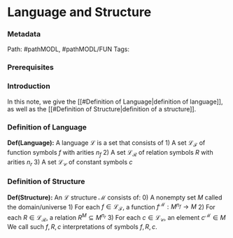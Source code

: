 # Language and Structure
### Metadata
Path: #pathMODL, #pathMODL/FUN
Tags: 

### Prerequisites

### Introduction
In this note, we give the [[#Definition of Language|definition of language]], as well as the [[#Definition of Structure|definition of a structure]].

### Definition of Language
**Def(Language):** A language $\mathcal{L}$ is a set that consists of 
	1) A set $\mathcal{L}_\mathcal{F}$ of function symbols $f$ with arities $n_f$
	2) A set $\mathcal{L}_\mathcal{R}$ of relation symbols $R$ with arities $n_r$
	3) A set $\mathcal{L}_\mathcal{C}$  of constant symbols $c$  

### Definition of Structure
**Def(Structure):** An $\mathcal{L}$ structure $\mathcal{M}$ consists of:
	0) A nonempty set $M$ called the domain/universe
	1) For each $f\in\mathcal{L}_\mathcal{F}$, a function $f^{\mathcal{M}}:M^{n_f}\to M$
	2) For each $R \in \mathcal{L}_\mathcal{R}$, a relation $R^M \subseteq M^{n_r}$ 
	3) For each $c\in \mathcal{L}_\mathcal{C}$, an element $c^\mathcal{M} \in M$
	We call such $f,R,c$ interpretations of symbols $f,R,c$.


